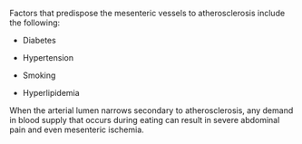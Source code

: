 Factors that predispose the mesenteric vessels to atherosclerosis include the following:

- Diabetes

- Hypertension

- Smoking

- Hyperlipidemia

When the arterial lumen narrows secondary to atherosclerosis, any demand in blood supply that occurs during eating can result in severe abdominal pain and even mesenteric ischemia.